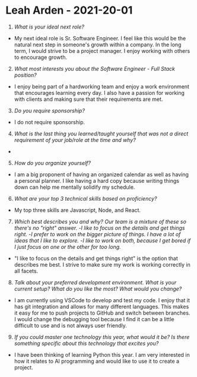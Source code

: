 # Leah Arden - 2021-20-01

1. *What is your ideal next role?*
* My next ideal role is Sr. Software Engineer. I feel like this would be the natural next step in someone's growth within a company. In the long term, I would strive to be a project manager. I enjoy working with others to encourage growth.
2. *What most interests you about the Software Engineer - Full Stack position?*
* I enjoy being part of a hardworking team and enjoy a work environment that encourages learning every day. I also have a passion for working with clients and making sure that their requirements are met.
3. *Do you require sponsorship?*
* I do not require sponsorship.
4. *What is the last thing you learned/taught yourself that was not a direct requirement of your job/role at the time and why?*
* 
5. *How do you organize yourself?*
* I am a big proponent of having an organized calendar as well as having a personal planner. I like having a hard copy because writing things down can help me mentally solidify my schedule.
6. *What are your top 3 technical skills based on proficiency?*
* My top three skills are Javascript, Node, and React.
7. *Which best describes you and why?*
*Our team is a mixture of these so there's no "right" answer.*
-*I like to focus on the details and get things right.*
-*I prefer to work on the bigger picture of things. I have a lot of ideas that I like to explore.*
-*I like to work on both, because I get bored if I just focus on one or the other for too long.*
* "I like to focus on the details and get things right" is the option that describes me best. I strive to make sure my work is working correctly in all facets. 
8. *Talk about your preferred development environment. What is your current setup? What do you like the most? What would you change?*
* I am currently using VSCode to develop and test my code. I enjoy that it has git integration and allows for many different languages. This makes it easy for me to push projects to GitHub and switch between branches. I would change the debugging tool because I find it can be a little difficult to use and is not always user friendly.
9. *If you could master one technology this year, what would it be? Is there something specific about this technology that excites you?*
* I have been thinking of learning Python this year. I am very interested in how it relates to AI programming and would like to use it to create a project.
